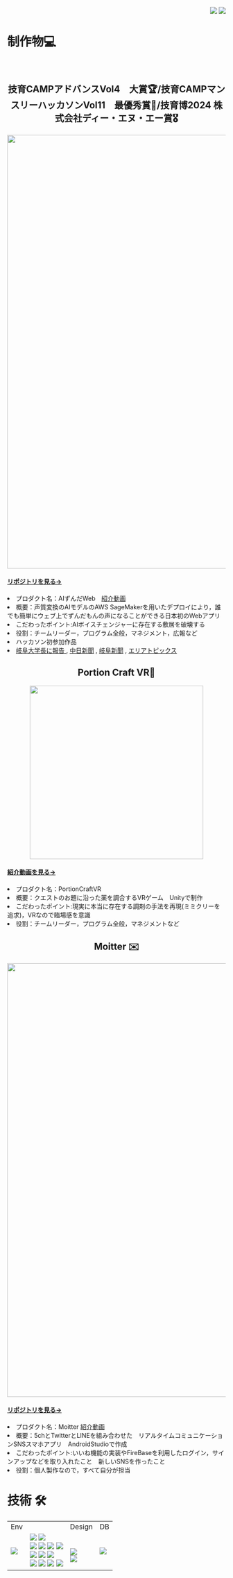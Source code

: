  <div>
 <p align="right"> 
  <img src="https://komarev.com/ghpvc/?username=mkt11" />
  <img src="https://visitor-badge.laobi.icu/badge?page_id=mkt11">
 </p>
</div>

<h1 >
 制作物💻
</h1>

</br>

<p>
  <h2 align="center">技育CAMPアドバンスVol4　大賞🏆/技育CAMPマンスリーハッカソンVol11　最優秀賞🥇/技育博2024 株式会社ディー・エヌ・エー賞🎖️ </h2>
  <img width="1000px"  src="https://github.com/mkt11/AI_Zunda_web_release/blob/master/img/aizunda.png?raw=true">

   <h4>
   <a href="https://github.com/mkt11/AI_Zunda_web_release?tab=readme-ov-file">リポジトリを見る→</a>
  </h4>
</p>
<li>プロダクト名：AIずんだWeb　<a href="https://youtu.be/-wveWR9qSKw">紹介動画</a></li>
<li>概要：声質変換のAIモデルのAWS SageMakerを用いたデプロイにより，誰でも簡単にウェブ上でずんだもんの声になることができる日本初のWebアプリ</li>
<li>こだわったポイント:AIボイスチェンジャーに存在する敷居を破壊する</li>
<li>役割：チームリーダー，プログラム全般，マネジメント，広報など</li>
<li>ハッカソン初参加作品</li>
<li><a href="https://www.gifu-u.ac.jp/news/news/2024/01/entry23-12963.html">岐阜大学長に報告 </a> , <a href="https://www.chunichi.co.jp/article/841918?rct=gifu">中日新聞</a> , <a href="https://www.gifu-np.co.jp/articles/-/339196">岐阜新聞</a> , <a href="https://www.ccn-catv.co.jp/ch/lineup/area-topics/list/029702.html">エリアトピックス</a> </li>

<p>
  <h2 align="center">Portion Craft VR🥽</h2>
 <p align="center">
  <img width="400px"  src="https://github.com/mkt11/PotionCraftVR/assets/63161190/c2a5d033-ad54-4df9-ba30-50308b59c099">
 </p>
   <h4>
   <a href="https://youtu.be/pd6-PuR0lT0">紹介動画を見る→</a>
  </h4>
</p>
<li>プロダクト名：PortionCraftVR　</li>
<li>概要：クエストのお題に沿った薬を調合するVRゲーム　Unityで制作</li>
<li>こだわったポイント:現実に本当に存在する調剤の手法を再現(ミミクリーを追求)，VRなので臨場感を意識</li>
<li>役割：チームリーダー，プログラム全般，マネジメントなど</li>


<p>
  <h2 align="center">Moitter ✉️</h2>

  <img  width="1000px"   src="https://github.com/mkt11/Moitter/assets/63161190/92ca8bf9-2281-4e59-a575-469afdffce5a">

   <h4>
   <a href="https://github.com/mkt11/Moitter">リポジトリを見る→</a>
  </h4>
</p>
<li>プロダクト名：Moitter   <a href="https://youtu.be/QQ5ODnh8OI8">紹介動画</a> </li>
<li>概要：5chとTwitterとLINEを組み合わせた　リアルタイムコミュニケーションSNSスマホアプリ　AndroidStudioで作成</li>
<li>こだわったポイント:いいね機能の実装やFireBaseを利用したログイン，サインアップなどを取り入れたこと　新しいSNSを作ったこと</li>
<li>役割：個人製作なので，すべて自分が担当</li>


<h1 >技術 🛠</h1>

<table>
  <tr>
    <td>Env</td>
    <td></td>
    <td>Design</td>
    <td>DB</td>
  </tr>
  <tr>
    <td>
      <img src="https://img.shields.io/badge/-Docker-EEE.svg?logo=docker&style=flat">
    </td>
    <td>
      <img src="https://img.shields.io/badge/-HTML5-333.svg?logo=html5&style=flat">
      <img src="https://img.shields.io/badge/-CSS3-1572B6.svg?logo=css3&style=flat">
      <br>
      <img src="https://img.shields.io/badge/-JavaScript-276DC3.svg?logo=javascript&style=flat">
      <img src="https://img.shields.io/badge/-Node.js-555.svg?logo=nodedotjs&style=flat">
      <img src="https://img.shields.io/badge/-TypeScript-555.svg?logo=typescript&style=flat">
      <img src="https://img.shields.io/badge/-React-555.svg?logo=react&style=flat">
      <br>
      <img src="https://img.shields.io/badge/-Python-F9DC3E.svg?logo=python&style=flat">
      <img src="https://img.shields.io/badge/-pandas-%23150458.svg?logo=pandas&style=flat">
      <img src="https://img.shields.io/badge/-PyTorch-grey.svg?logo=pytorch&style=flat" />
      <br>
      <img src="https://img.shields.io/badge/-C-00599C.svg?logo=c&style=flat">
      <img src="https://img.shields.io/badge/-C++-00599C.svg?logo=cplusplus&style=flat">
     <img src="https://img.shields.io/badge/c%23-%23239120.svg?style=for-the-badge&logo=csharp&logoColor=white">
      <img src="https://img.shields.io/badge/-Java-F80000.svg?logo=&style=flat">
    </td>
    <td>
     <br>
      <img src="https://img.shields.io/badge/adobe%20photoshop-%2331A8FF.svg?style=for-the-badge&logo=adobe%20photoshop&logoColor=white">
    </br>
      <img src="https://img.shields.io/badge/Adobe%20Premiere%20Pro-9999FF.svg?style=for-the-badge&logo=Adobe%20Premiere%20Pro&logoColor=white">
    </td>
    <td>
      <img src="https://img.shields.io/badge/-MySQL-000000.svg?logo=mysql&style=flat">
    </td>
  </tr>
</table>
